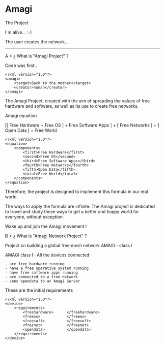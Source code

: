 Amagi
=====

The Project

I´m alive... :-)

The user creates the network...

-------------------------------

A > ¿ What is "Amagi Project" ?

Code was first..
    
    <?xml version="1.0"?>
    <amagi>
        <target>Back to the mother</target>
        <creator>human</creator>
    </amagi>

The Amagi Project, created with the aim of spreading the values of free hardware and software,
as well as its use to create free networks.

Amagi equation 

[[ Free Hardware + Free OS ] + Free Software Apps ] + [ Free Networks ] + [ Open Data ] = Free World


    <?xml version="1.0"?>
    <equation>
        <components>
            <first>Free Hardware</first>
            <second>Free OS</second>
            <third>Free Software Apps</third>
            <fourth>Free Networks</fourth>
            <fifth>Open Data</fifth>
            <total>Free World</total>
        </components>
    </equation>

Therefore, the project is designed to implement this formula in our real world.

The ways to apply the formula are infinite. The Amagi project is dedicated to travel and study these ways
to get a better and happy world for everyone, without exception.

Wake up and join the Amagi movement !


B > ¿ What is "Amagi Network Project" ?

Project on building a global free mesh network AMAGI - class I

AMAGI class I : All the devices connected

    - are free hardware running
    - have a free operative system running
    - have free software apps running
    - are connected to a free network
    - send opendata to an Amagi Server

These are the initial requirements

    <?xml version="1.0"?>
    <device>
        <requirements>
            <freehardware>      </freehardware>
            <freeos>            </freeos>
            <freesoft>          </freesoft>
            <freenet>           </freenet>
            <opendata>          </opendata>
        </requirements>
    </device>
